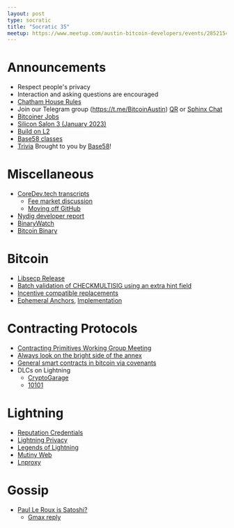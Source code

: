 ```yaml
---
layout: post
type: socratic
title: "Socratic 35"
meetup: https://www.meetup.com/austin-bitcoin-developers/events/285215416/
---
```


# Announcements

- Respect people's privacy
- Interaction and asking questions are encouraged
- [Chatham House Rules](https://www.chathamhouse.org/about-us/chatham-house-rule)
- Join our Telegram group (https://t.me/BitcoinAustin) [QR](../assets/imgs/telegram-group.svg) or [Sphinx Chat](https://tribes.sphinx.chat/t/austintexasbitcoiners)
- [Bitcoiner Jobs](https://bitcoinerjobs.co/)
- [Silicon Salon 3 (January 2023)](https://lists.linuxfoundation.org/pipermail/bitcoin-dev/2022-November/021213.html)
- [Build on L2](https://www.buildonl2.com/)
- [Base58 classes](https://www.base58.info/classes)
- [Trivia](https://twitter.com/niftynei/status/1603506367117000706) Brought to you by [Base58](https://www.base58.info/)!

# Miscellaneous

- [CoreDev.tech transcripts](https://bitcoinops.org/en/newsletters/2022/10/26/)
  - [Fee market discussion](https://diyhpl.us/wiki/transcripts/bitcoin-core-dev-tech/2022-10-11-fee-market/)
  - [Moving off GitHub](https://diyhpl.us/wiki/transcripts/bitcoin-core-dev-tech/2022-10-11-github/)
- [Nydig developer report](https://assets-global.website-files.com/614e11536f66309636c98688/63208342664438223226c3de_NYDIG%20-%20Developers%20of%20Bitcoin%202022.pdf)
- [BinaryWatch](https://binarywatch.org/)
- [Bitcoin Binary](https://bitcoinbinary.org/)

# Bitcoin

- [Libsecp Release](https://lists.linuxfoundation.org/pipermail/bitcoin-dev/2022-December/021271.html)
- [Batch validation of CHECKMULTISIG using an extra hint field](https://lists.linuxfoundation.org/pipermail/bitcoin-dev/2022-October/021048.html)
- [Incentive compatible replacements](https://github.com/bitcoin/bitcoin/pull/26451)
- [Ephemeral Anchors](https://lists.linuxfoundation.org/pipermail/bitcoin-dev/2022-October/021036.html), [Implementation](https://bitcoinops.org/en/newsletters/2022/12/07/#ephemeral-anchors-implementation)

# Contracting Protocols

- [Contracting Primitives Working Group Meeting](https://lists.linuxfoundation.org/pipermail/bitcoin-dev/2022-December/021269.html)
- [Always look on the bright side of the annex](https://github.com/bitcoin-inquisition/bitcoin/pull/9)
- [General smart contracts in bitcoin via covenants](https://merkle.fun/)
- DLCs on Lightning
  - [CryptoGarage](https://medium.com/crypto-garage/dlc-on-lightning-cb5d191f6e64)
  - [10101](https://makers.bolt.fun/story/how-10101-is-bringing-cfds-to-lightning--352)

# Lightning

- [Reputation Credentials](https://bitcoinops.org/en/newsletters/2022/11/30/#reputation-credentials-proposal-to-mitigate-ln-jamming-attacks)
- [Lightning Privacy](https://lightningprivacy.com//)
- [Legends of Lightning](https://twitter.com/boltfun_btc/status/1600585935002796032)
- [Mutiny Web](https://makers.bolt.fun/story/mutiny-web-pitch--476)
- [Lnproxy](https://github.com/lnproxy/lnproxy)

# Gossip

- [Paul Le Roux is Satoshi?](https://martinshkreli.substack.com/p/paul-le-roux-is-satoshi)
  - [Gmax reply](https://twitter.com/zndtoshi/status/1602872559749455873)
